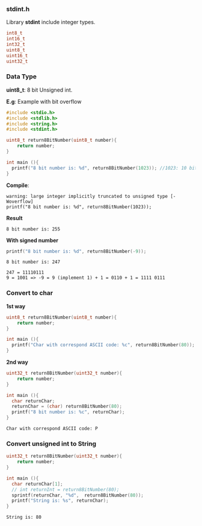 ### stdint.h

Library **stdint** include integer types.

```c
int8_t
int16_t
int32_t
uint8_t
uint16_t
uint32_t
```

### Data Type 

**uint8_t**: 8 bit Unsigned int.

**E.g**: Example with bit overflow

```c
#include <stdio.h>
#include <stdlib.h>
#include <string.h>     
#include <stdint.h>

uint8_t return8BitNumber(uint8_t number){
    return number;
}

int main (){
  printf("8 bit number is: %d", return8BitNumber(1023)); //1023: 10 bit
}
```

**Compile**:  

```
warning: large integer implicitly truncated to unsigned type [-Woverflow]
printf("8 bit number is: %d", return8BitNumber(1023));
```

**Result**

```
8 bit number is: 255
```

**With signed number**

```c
printf("8 bit number is: %d", return8BitNumber(-9));
```

```
8 bit number is: 247
```

```
247 = 11110111 
9 = 1001 => -9 = 9 (implement 1) + 1 = 0110 + 1 = 1111 0111
```

### Convert to char

**1st way**

```c
uint8_t return8BitNumber(uint8_t number){
    return number;
}

int main (){
  printf("Char with correspond ASCII code: %c", return8BitNumber(80));
}
```

**2nd way**

```c
uint32_t return8BitNumber(uint32_t number){
    return number;
}

int main (){
  char returnChar;
  returnChar = (char) return8BitNumber(80);
  printf("8 bit number is: %c", returnChar);
}
```

```
Char with correspond ASCII code: P
```

### Convert unsigned int to String

```c
uint32_t return8BitNumber(uint32_t number){
    return number;
}

int main (){
  char returnChar[1];
  // int returnInt = return8BitNumber(80);
  sprintf(returnChar, "%d",  return8BitNumber(80));
  printf("String is: %s", returnChar);
}
```

```
String is: 80    
```